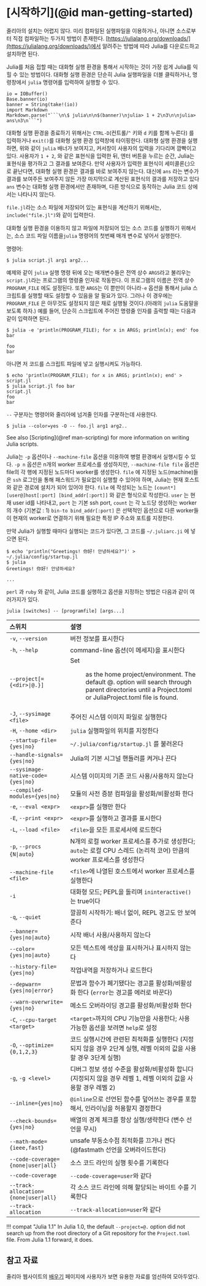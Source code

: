 # [시작하기](@id man-getting-started)

줄리아의 설치는 어렵지 않다.  미리 컴파일된 실행파일을 이용하거나, 아니면 소스로부터 직접 컴파일하는 두가지 방법이 존재한다. [https://julialang.org/downloads/](https://julialang.org/downloads/)에서
 알려주는 방법에 따라 Julia를 다운로드하고 설치하면 된다.

Julia를 처음 접할 때는 대화형 실행 환경을 통해서 시작하는 것이 가장 쉽게 Julia를 익힐 수 있는 방법이다. 대화형 실행 환경은 단순히 Julia 실행파일을 더블 클릭하거나, 명령창에서 `julia` 명령어를 입력하여 실행할 수 있다.

```@eval
io = IOBuffer()
Base.banner(io)
banner = String(take!(io))
import Markdown
Markdown.parse("```\n\$ julia\n\n$(banner)\njulia> 1 + 2\n3\n\njulia> ans\n3\n```")
```

대화형 실행 환경을 종료하기 위해서는 `CTRL-D`(컨트롤/`^` 키와 `d` 키를 함께 누른다) 를 입력하거나 
`exit()`를 대화형 실행 환경 입력창에 타이핑한다. 대화형 실행 환경을 실행하면, 위와 같이 `julia` 배너가 보여지고, 커서창이 사용자의 입력을 기다리며 깜빡이고 있다. 사용자가 `1 + 2`, 와 같은 표현식을 입력한 뒤, 엔터 버튼을 누르는 순간, Julia는 표현식을 평가하고 그 결과를 보여준다. 만약 사용자가 입력한 표현식이 세미콜론(;)으로 끝난다면, 대화형 실행 환경은 결과를 바로 보여주지 않는다. 대신에 `ans` 라는 변수가 결과를 보여주든 보여주지 않든 가장 마지막으로 계산된 표현식의 결과를 저장하고 있다 `ans` 변수는 대화형 실행 환경에서만 존재하며, 다른 방식으로 동작하는 Julia 코드 상에서는 나타나지 않는다.

`file.jl`라는 소스 파일에 저장되어 있는 표현식을 계산하기 위해서는, `include("file.jl")`와 같이 입력한다.

대화형 실행 환경을 이용하지 않고 파일에 저장되어 있는 소스 코드를 실행하기 위해서는, 소스 코드 파일 이름을`julia` 명령어의 첫번째 매개 변수로 넣어서 실행한다.

명령어:

```
$ julia script.jl arg1 arg2...
```

예제와 같이 `julia` 실행 명령 뒤에 오는 매개변수들은 전역 상수 `ARGS`라고 불리우는 `script.jl`라는 프로그램의 명령줄 인자로 작동한다. 이 프로그램의 이름은 전역 상수 `PROGRAM_FILE` 에도 설정된다. 또한 `ARGS`는 이 뿐만이 아니라`-e` 옵션을 통해서 julia 스크립트를 실행할 때도 설정할 수 있음을 알 필요가 있다. 그러나 이 경우에는 `PROGRAM_FILE` 은 아무것도 설정되지 않은 채로 실행될 것이다.(아래의 `julia` 도움말을 보도록 하자.) 예를 들어, 단순히 스크립트에 주어진 명령줄 인자를 출력할 때는 다음과 같이 입력하면 된다.

```
$ julia -e 'println(PROGRAM_FILE); for x in ARGS; println(x); end' foo bar

foo
bar
```

아니면 저 코드를 스크립트 파일에 넣고 실행시켜도 가능하다.

```
$ echo 'println(PROGRAM_FILE); for x in ARGS; println(x); end' > script.jl
$ julia script.jl foo bar
script.jl
foo
bar
```

`--` 구분자는 명령어와 줄리아에 넘겨줄 인자를 구분하는데 사용한다.

```
$ julia --color=yes -O -- foo.jl arg1 arg2..
```

See also [Scripting](@ref man-scripting) for more information on writing Julia scripts.

Julia는 `-p` 옵션이나 `--machine-file` 옵션을 이용하여 병렬 환경에서 실행시킬 수 있다. `-p n` 옵션은 n개의 worker 프로세스를 생성하지만, `--machine-file file` 옵션은 file의 각 행에 지정된 노드마다 worker를 생성한다. `file` 에 지정된 노드(machine)들은 `ssh` 로그인을 통해 패스워드가 필요없이 실행할 수 있어야 하며, Julia는 현재 호스트와 같은 경로에 설치가 되어 있어야 한다. `file` 에 작성되는 노드는 `[count*][user@]host[:port] [bind_addr[:port]]` 와 같은 형식으로 작성한다. `user` 는 현재 user id를 나타내고, `port` 는 기본 ssh port, `count` 는 각 노드당 생성하는 worker의 개수 (기본값 : 1) `bin-to bind_addr[:port]` 은 선택적인 옵션으로 다른 worker들이 현재의 worker로 연결하기 위해 필요한 특정 IP 주소와 포트를 지정한다.

만약 Julia가 실행할 때마다 실행되는 코드가 있다면, 그 코드를 `~/.juliarc.ji` 에 넣으면 된다.

```
$ echo 'println("Greetings! 你好! 안녕하세요?")' > ~/.julia/config/startup.jl
$ julia
Greetings! 你好! 안녕하세요?

...
```

`perl` 과 `ruby` 와 같이,  Julia 코드를 실행하고 옵션을 지정하는 방법은 다음과 같이 여러가지가 있다.

```
julia [switches] -- [programfile] [args...]
```

|스위치                                 |설명|
|:---                                   |:---|
|`-v`, `--version`                      |버전 정보를 표시한다|
|`-h`, `--help`                         |command-line 옵션(이 메세지)을 표시한다|
|`--project[={<dir>\|@.}]`              |Set <dir> as the home project/environment. The default @. option will search through parent directories until a Project.toml or JuliaProject.toml file is found.|
|`-J`, `--sysimage <file>`              |주어진 시스템 이미지 파일로 실행한다|
|`-H`, `--home <dir>`                   |`julia` 실행파일의 위치를 지정한다|
|`--startup-file={yes\|no}`             |`~/.julia/config/startup.jl` 를 불러온다|
|`--handle-signals={yes\|no}`           |Julia의 기본 시그널 핸들러를 켜거나 끈다|
|`--sysimage-native-code={yes\|no}`     |시스템 이미지의 기존 코드 사용/사용하지 않는다|
|`--compiled-modules={yes\|no}`         |모듈의 사전 증분 컴파일을 활성화/비활성화 한다|
|`-e`, `--eval <expr>`                  |`<expr>`를 실행만 한다|
|`-E`, `--print <expr>`                 |`<expr>`를 실행하고 결과를 표시한다|
|`-L`, `--load <file>`                  |`<file>`을 모든 프로세서에 로드한다|
|`-p`, `--procs {N\|auto`}              |N개의 로컬 worker 프로세스를 추가로 생성한다; `auto`는 로컬 CPU 스레드 (논리적 코어) 만큼의 worker 프로세스를 생성한다|
|`--machine-file <file>`                |`<file>`에 나열된 호스트에서 worker 프로세스를 실행한다|
|`-i`                                   |대화형 모드; PEPL을 돌리며 `ininteractive()`는 true이다|
|`-q`, `--quiet`                        |깔끔히 시작하기: 배너 없이, REPL 경고도 안 보여준다|
|`--banner={yes\|no\|auto}`             |시작 배너 사용/사용하지 않는다|
|`--color={yes\|no\|auto}`              |모든 텍스트에 색상을 표시하거나 표시하지 않는다|
|`--history-file={yes\|no}`             |작업내역을 저장하거나 로드한다|
|`--depwarn={yes\|no\|error}`           |문법과 함수가 폐기됐다는 경고를 활성화/비활성화 한다 (`error`는 경고를 에러로 바꾼다)|
|`--warn-overwrite={yes\|no}`           |메소드 오버라이딩 경고를 활성화/비활성화 한다|
|`-C`, `--cpu-target <target>`          |`<target>`까지의 CPU 기능만을 사용한다; 사용 가능한 옵션을 보려면 `help`로 설정|
|`-O`, `--optimize={0,1,2,3}`           |코드 실행시간에 관련된 최적화를 실행한다 (지정되지 않을 경우 2단계 실행, 레벨 이외의 값을 사용할 경우 3단계 실행)|
|`-g`, `-g <level>`                     |디버그 정보 생성 수준을 활성화/비활성화 합니다 (지정되지 않을 경우 레벨 1, 레벨 이외의 값을 사용할 경우 레벨 2)|
|`--inline={yes\|no}`                   |`@inline`으로 선언된 함수를 덮어쓰는 경우를 포함해서, 인라이닝을 허용할지 결정한다|
|`--check-bounds={yes\|no}`             |배열의 경계 체크를 항상 실행/생략한다 (변수 선언을 무시)|
|`--math-mode={ieee,fast}`              |unsafe 부동소수점 최적화를 끄거나 켠다 (@fastmath 선언을 오버라이드한다)|
|`--code-coverage={none\|user\|all}`    |소스 코드 라인의 실행 횟수를 기록한다|
|`--code-coverage`                      |`--code-coverage=user`와 같다|
|`--track-allocation={none\|user\|all}` |각 소스 코드 라인에 의해 할당되는 바이트 수를 기록한다|
|`--track-allocation`                   |`--track-allocation=user`와 같다|

!!! compat "Julia 1.1"
    In Julia 1.0, the default `--project=@.` option did not search up from the root
    directory of a Git repository for the `Project.toml` file. From Julia 1.1 forward, it
    does.

## 참고 자료

줄리아 웹사이트의 [배우기](https://juliakorea.github.io/learning/) 페이지에 사용자가 보면 유용한 자료를 엄선하여 모아두었다.
